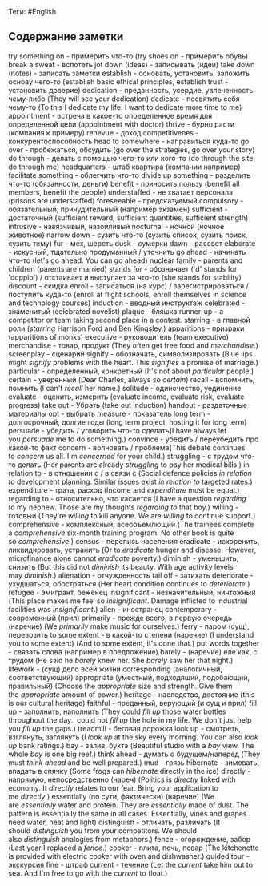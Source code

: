 Теги: #English 
## Содержание заметки
try something on - примерить что-то (try shoes on - примерить обувь)
break a sweat - вспотеть
jot down (ideas) - записывать (идеи)
take down (notes) - записать заметки
establish - основать, установить, заложить основу чего-то (establish basic ethical principles, establish trust - установить доверие)
dedication - преданность, усердие, увлеченность чему-либо (They will see your dedication)
dedicate - посвятить себя чему-то (To this I dedicate my life. I want to dedicate more time to me)
appointment - встреча в какое-то определенное время для определенной цели (appointment with doctor)
thrive - бурно расти (компания к примеру)
renevue - доход
competitivenes - конкурентоспособность
head to somewhere - направиться куда-то 
go over - пробежаться, обсудить (go over the strategies, go over your story)
do through - делать с помощью чего-то или кого-то (do through the site, do through me)
headquarters - штаб квартира (компании например)
facilitate something - облегчить что-то
divide up something - разделить что-то (обязанности, деньги)
benefit - приносить пользу (benefit all members, benefit the people)
understaffed - не хватает персонала (prisons are understaffed)
foreseeable -  предсказуемый
compulsory - обязательный, принудительный (например экзамен)
sufficient - достаточный (sufficient reward, sufficient quantities, sufficient strength)
intrusive - навязчивый, назойливый
nocturnal - ночной (ночное животное)
narrow down - сузить что-то (сузить список, сузить поиск, сузить тему)
fur - мех, шерсть
dusk - сумерки
dawn - рассвет
elaborate - искусный, тщательно продуманный / уточнить
go ahead - начинать что-то (let's go ahead. You can go ahead)
nuclear family - parents and children (parents are married)
stands for - обозначает  ('d' stands for 'doppio') / отстаивает и выступает за что-то (she stands for stability)
discount - скидка
enroll - записаться (на курс) / зарегистрироваться / поступить куда-то (enroll at flight schools, enroll themselves in science and technology courses)
induction - вводный инструктаж
celebrated - знаменитый (celebrated novelist)
plaque - бляшка
runner-up - a competitor or team taking second place in a contest.
starring - в главной роли (_starring_ Harrison Ford and Ben Kingsley.)
apparitions - призраки (apparitions of monks)
executive - руководитель (team executive)
merchandise - товар, продукт (They often get free food and _merchandise_.)
screenplay - сценарий
signify - обозначать, символизировать (Blue lips might _signify_ problems with the heart. This _signifies_ a promise of marriage.)
particular - определенный, конкретный (It's not about _particular_ people.)
certain - уверенный (Dear Charles, always so _certain_)
recall - вспомнить, помнить (I can't _recall_ her name.)
solitude - одиночество, уединение
evaluate - оценить, измерить (evaluate income, evaluate risk, evaluate progress)
take out - Убрать (take out induction)
handout - раздаточные материалы
opt - выбрать
measure - показатель
long term - долгосрочный, долгие годы (long term project, hosting it for long term)
persuade - убедить / уговорить что-то сделать(I have always let you _persuade_ me to do something.)
convince - убедить / переубедить про какой-то факт
concern - волновать / проблема(This debate continues to _concern_ us all. I'm _concerned_ for your child.)
struggling - с трудом что-то делать (Her parents are already _struggling_ to pay her medical bills.)
in relation to - в отношении с / в связи с (Social defence policies _in relation to_ development planning. Similar issues exist _in relation to_ targeted rates.)
expenditure - трата, расход (Income and _expenditure_ must be equal.)
regarding to - относительно, что касается (I have a question _regarding to_ my nephew. Those are my thoughts _regarding to_ that boy.)
willing - готовый (They're _willing_ to kill anyone. We are _willing_ to continue support.)
comprehensive - комплексный, всеобъемлющий (The trainees complete a _comprehensive_ six-month training program. No other book is quite so _comprehensive_.)
census - перепись населения
eradicate - искоренить, ликвидировать, устранить (Or to _eradicate_ hunger and disease. However, microfinance alone cannot _eradicate_ poverty.)
diminish - уменьшить, снизить (But this did not _diminish_ its beauty. With age activity levels may _diminish_.)
alienation - отчужденность
tail off - затихать
deteriorate - ухудшаться, обостряться (Her heart condition continues to _deteriorate_.)
refugee - эмигрант, беженец
insignificant - незначительный, ничтожный (This place makes me feel so _insignificant_. Damage inflicted to industrial facilities was _insignificant_.)
alien - иностранец
contemporary - современный (прил)
primarily - прежде всего, в первую очередь (наречие) (We _primarily_ make music for ourselves.)
ferry - паром (сущ), перевозить
to some extent - в какой-то степени (наречие) (I understand you to some extent) (And to some extent, it's done that.)
put words together - связать слова (например в предложение)
barely - (наречие) еле как, с трудом (He said he _barely_ knew her. She _barely_ saw her that night.) 
lifework - (сущ) дело всей жизни
corresponding (аналогичный, соответствующий)
appropriate (уместный, подходящий, подобающий, правильный) (Choose the _appropriate_ size and strength. Give them the _appropriate_ amount of power.)
heritage - наследство, достояние (this is our cultural heritage)
faithful - преданный, верующий (и сущ и прил)
fill up - заполнить, наполнить (They could _fill up_ those water bottles throughout the day.  could not _fill up_ the hole in my life. We don't just help you _fill up_ the gaps.)
treadmill - беговая дорожка
look up - смотреть, взглянуть, заглянуть (I _look up_ at the sky every morning. You can also _look up_ bank ratings.)
bay - залив, бухта (Beautiful studio with a _bay_ view. The whole _bay_ is one big reef.)
think ahead - думать о будущем/наперед (They must _think ahead_ and be well prepared.)
mud - грязь
hibernate - зимовать, впадать в спячку (Some frogs can _hibernate_ directly in the ice)
directly - напрямую, непосредственно (нареч) (Politics is _directly_ linked with economy. It _directly_ relates to our fear. Bring your application to me _directly_.)
essentially (по сути, фактически) (наречие) (We are _essentially_ water and protein. They are _essentially_ made of dust. The pattern is essentially the same in all cases. Essentially, vines and grapes need water, heat and light)
distinguish - отличать, различать (It should _distinguish_ you from your competitors. We should also _distinguish_ analogies from metaphors.)
fence - огорождение, забор (Last year I replaced a _fence_.)
cooker - плита, печь, повар (The kitchenette is provided with electric _cooker_ with oven and dishwasher.)
guided tour - экскурсия
fine - штраф
current - течение (Let the _current_ take him out to sea. And I'm free to go with the _current_ to float.)

